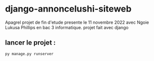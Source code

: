 ﻿# django-annoncelushi-siteweb
Apagrel projet de fin d'etude presente le 11 novembre 2022 avec Ngoie Lukusa Phillips en bac 3 informatique. 
projet fait avec django
## lancer le projet : 
`py manage.py runserver`
